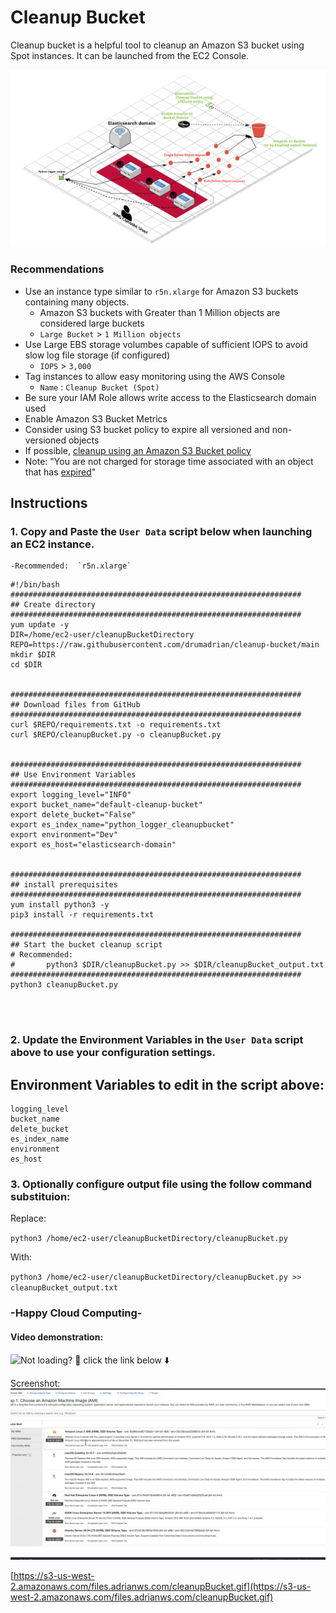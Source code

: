 # Cleanup Bucket
Cleanup bucket is a helpful tool to cleanup an Amazon S3 bucket using Spot instances.  It can be launched from the EC2 Console. 

![Cleanupbucket Diagram](cleanupbucket.png)

### Recommendations
- Use an instance type similar to `r5n.xlarge` for Amazon S3 buckets containing many objects.  
	- Amazon S3 buckets with Greater than 1 Million objects are considered large buckets 
	- `Large Bucket` > `1 Million objects`
- Use Large EBS storage volumbes capable of sufficient IOPS to avoid slow log file storage (if configured)
	- `IOPS` > `3,000`
- Tag instances to allow easy monitoring using the AWS Console
	- `Name` : `Cleanup Bucket (Spot)`
- Be sure your IAM Role allows write access to the Elasticsearch domain used
- Enable Amazon S3 Bucket Metrics
- Consider using S3 bucket policy to expire all versioned and non-versioned objects
- If possible, [cleanup using an Amazon S3 Bucket policy](https://docs.aws.amazon.com/AmazonS3/latest/dev/delete-or-empty-bucket.html#empty-bucket-lifecycle)
- Note: "You are not charged for storage time associated with an object that has [expired](https://docs.aws.amazon.com/AmazonS3/latest/dev/lifecycle-expire-general-considerations.html)"







## Instructions

### 1. Copy and Paste the `User Data` script below when launching an EC2 instance.  
	-Recommended:  `r5n.xlarge`


```
#!/bin/bash
#################################################################
## Create directory
#################################################################
yum update -y
DIR=/home/ec2-user/cleanupBucketDirectory
REPO=https://raw.githubusercontent.com/drumadrian/cleanup-bucket/main
mkdir $DIR
cd $DIR


#################################################################
## Download files from GitHub
#################################################################
curl $REPO/requirements.txt -o requirements.txt
curl $REPO/cleanupBucket.py -o cleanupBucket.py


#################################################################
## Use Environment Variables 
#################################################################
export logging_level="INFO"
export bucket_name="default-cleanup-bucket"
export delete_bucket="False"
export es_index_name="python_logger_cleanupbucket"
export environment="Dev"
export es_host="elasticsearch-domain"


#################################################################
## install prerequisites
#################################################################
yum install python3 -y
pip3 install -r requirements.txt

#################################################################
## Start the bucket cleanup script
# Recommended: 
#       python3 $DIR/cleanupBucket.py >> $DIR/cleanupBucket_output.txt
#################################################################
python3 cleanupBucket.py




```

### 2. Update the Environment Variables in the `User Data` script above to use your configuration settings. 


## Environment Variables to edit in the script above:

```
logging_level
bucket_name
delete_bucket
es_index_name
environment
es_host
```




### 3. Optionally configure output file using the follow command substituion: 

Replace: 

`python3 /home/ec2-user/cleanupBucketDirectory/cleanupBucket.py`

With: 

`python3 /home/ec2-user/cleanupBucketDirectory/cleanupBucket.py >> cleanupBucket_output.txt`





### -Happy Cloud Computing-

#### Video demonstration: 


![Not loading? 👀 click the link below ⬇️](https://s3-us-west-2.amazonaws.com/files.adrianws.com/cleanupBucket.gif "Cleanup Bucket demonstration.... 👀")

Screenshot:
![Cleanup Bucket demonstration screenshot](cleanupBucket.gif.png)

[https://s3-us-west-2.amazonaws.com/files.adrianws.com/cleanupBucket.gif](https://s3-us-west-2.amazonaws.com/files.adrianws.com/cleanupBucket.gif)
